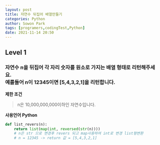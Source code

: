```yaml
---
layout: post
title: 자연수 뒤집어 배열만들기
categories: Python
author: Sowon Park
tags: [programers,codingTest,Python]
date: 2021-11-14 20:50
---
```

## Level 1
### 자연수 n을 뒤집어 각 자리 숫자를 원소로 가지는 배열 형태로 리턴해주세요. <br/> 예를들어 n이 12345이면 [5,4,3,2,1]을 리턴합니다.

**제한 조건**
> n은 10,000,000,000이하인 자연수입니다.

**사용언어 Python**  

```python
def list_revers(n):
    return list(map(int, reversed(str(n))))
    # n은 str 으로 변경후 revers 되고 map사용하여 int로 변경 list형변환
    # n = 12345 -> return 값 = [5,4,3,2,1]
```
